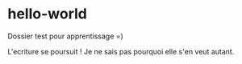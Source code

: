 # hello-world
Dossier test pour apprentissage =)

L'ecriture se poursuit ! Je ne sais pas pourquoi elle s'en veut autant. 
